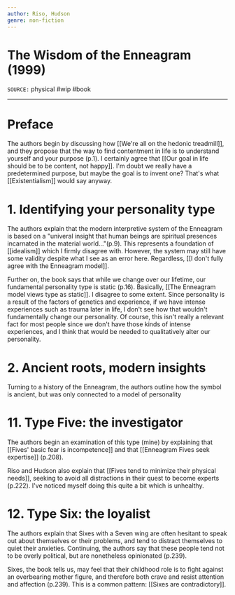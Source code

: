 ```yaml
---
author: Riso, Hudson
genre: non-fiction
---
```

# The Wisdom of the Enneagram (1999)
`SOURCE:` physical
#wip #book 

---
# Preface
The authors begin by discussing how [[We're all on the hedonic treadmill]], and they propose that the way to find contentment in life is to understand yourself and your purpose (p.1). I certainly agree that [[Our goal in life should be to be content, not happy]]. I'm doubt we really have a predetermined purpose, but maybe the goal is to invent one? That's what [[Existentialism]] would say anyway.

# 1. Identifying your personality type
The authors explain that the modern interpretive system of the Enneagram is based on a "univeral insight that human beings are spiritual presences incarnated in the material world..."(p.9). This represents a foundation of [[idealism]] which I firmly disagree with. However, the system may still have some validity despite what I see as an error here. Regardless, [[I don't fully agree with the Enneagram model]]. 

Further on, the book says that while we change over our lifetime, our fundamental personality type is static (p.16). Basically, [[The Enneagram model views type as static]]. I disagree to some extent. Since personality is a result of the factors of genetics and experience, if we have intense experiences such as trauma later in life, I don't see how that wouldn't fundamentally change our personality. Of course, this isn't really a relevant fact for most people since we don't have those kinds of intense experiences, and I think that would be needed to qualitatively alter our personality. 

# 2. Ancient roots, modern insights
Turning to a history of the Enneagram, the authors outline how the symbol is ancient, but was only connected to a model of personality 

# 11. Type Five: the investigator
The authors begin an examination of this type (mine) by explaining that [[Fives' basic fear is incompetence]] and that [[Enneagram Fives seek expertise]] (p.208). 

Riso and Hudson also explain that [[Fives tend to minimize their physical needs]], seeking to avoid all distractions in their quest to become experts (p.222). I've noticed myself doing this quite a bit which is unhealthy. 

# 12. Type Six: the loyalist
The authors explain that Sixes with a Seven wing are often hesitant to speak out about themselves or their problems, and tend to distract themselves to quiet their anxieties. Continuing, the authors say that these people tend not to be overly political, but are nonetheless opinionated (p.239). 

Sixes, the book tells us, may feel that their childhood role is to fight against an overbearing mother figure, and therefore both crave and resist attention and affection (p.239). This is a common pattern: [[Sixes are contradictory]]. 